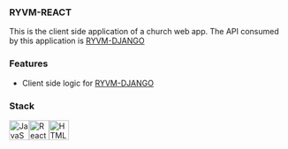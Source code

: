 ### RYVM-REACT
This is the client side application of a 
church web app. The API consumed by this application is
<a href="https://github.com/lesley0857/RYVM-Django" target="_blank" rel="noreferrer">RYVM-DJANGO</a>

### Features
- Client side logic for <a href="https://github.com/lesley0857/RYVM-Django" target="_blank" rel="noreferrer">RYVM-DJANGO</a>

### Stack

<p align="left">
<a href="https://developer.mozilla.org/en-US/docs/Web/JavaScript" target="_blank" rel="noreferrer"><img src="https://raw.githubusercontent.com/danielcranney/readme-generator/main/public/icons/skills/javascript-colored.svg" width="36" height="36" alt="JavaScript" /></a><a href="https://reactjs.org/" target="_blank" rel="noreferrer"><img src="https://raw.githubusercontent.com/danielcranney/readme-generator/main/public/icons/skills/react-colored.svg" width="36" height="36" alt="React" /></a><a href="https://developer.mozilla.org/en-US/docs/Glossary/HTML5" target="_blank" rel="noreferrer"><img src="https://raw.githubusercontent.com/danielcranney/readme-generator/main/public/icons/skills/html5-colored.svg" width="36" height="36" alt="HTML5" /></a>
</p>
